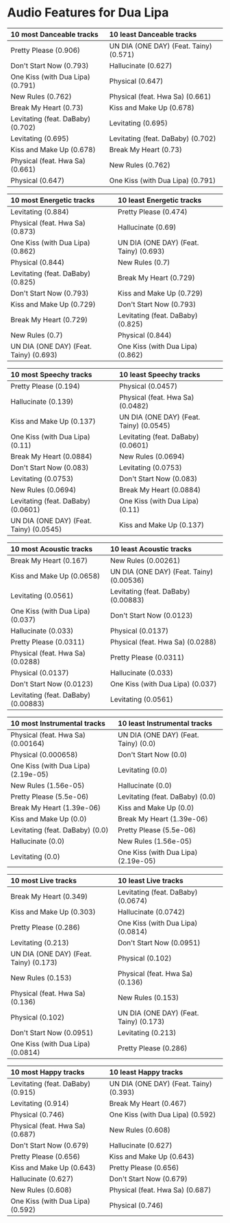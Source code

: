 # Audio Features for Dua Lipa
| 10 most Danceable tracks | 10 least Danceable tracks |
|:---|:---|
| Pretty Please (0.906) | UN DIA (ONE DAY) (Feat. Tainy) (0.571) |
| Don't Start Now (0.793) | Hallucinate (0.627) |
| One Kiss (with Dua Lipa) (0.791) | Physical (0.647) |
| New Rules (0.762) | Physical (feat. Hwa Sa) (0.661) |
| Break My Heart (0.73) | Kiss and Make Up (0.678) |
| Levitating (feat. DaBaby) (0.702) | Levitating (0.695) |
| Levitating (0.695) | Levitating (feat. DaBaby) (0.702) |
| Kiss and Make Up (0.678) | Break My Heart (0.73) |
| Physical (feat. Hwa Sa) (0.661) | New Rules (0.762) |
| Physical (0.647) | One Kiss (with Dua Lipa) (0.791) |

| 10 most Energetic tracks | 10 least Energetic tracks |
|:---|:---|
| Levitating (0.884) | Pretty Please (0.474) |
| Physical (feat. Hwa Sa) (0.873) | Hallucinate (0.69) |
| One Kiss (with Dua Lipa) (0.862) | UN DIA (ONE DAY) (Feat. Tainy) (0.693) |
| Physical (0.844) | New Rules (0.7) |
| Levitating (feat. DaBaby) (0.825) | Break My Heart (0.729) |
| Don't Start Now (0.793) | Kiss and Make Up (0.729) |
| Kiss and Make Up (0.729) | Don't Start Now (0.793) |
| Break My Heart (0.729) | Levitating (feat. DaBaby) (0.825) |
| New Rules (0.7) | Physical (0.844) |
| UN DIA (ONE DAY) (Feat. Tainy) (0.693) | One Kiss (with Dua Lipa) (0.862) |

| 10 most Speechy tracks | 10 least Speechy tracks |
|:---|:---|
| Pretty Please (0.194) | Physical (0.0457) |
| Hallucinate (0.139) | Physical (feat. Hwa Sa) (0.0482) |
| Kiss and Make Up (0.137) | UN DIA (ONE DAY) (Feat. Tainy) (0.0545) |
| One Kiss (with Dua Lipa) (0.11) | Levitating (feat. DaBaby) (0.0601) |
| Break My Heart (0.0884) | New Rules (0.0694) |
| Don't Start Now (0.083) | Levitating (0.0753) |
| Levitating (0.0753) | Don't Start Now (0.083) |
| New Rules (0.0694) | Break My Heart (0.0884) |
| Levitating (feat. DaBaby) (0.0601) | One Kiss (with Dua Lipa) (0.11) |
| UN DIA (ONE DAY) (Feat. Tainy) (0.0545) | Kiss and Make Up (0.137) |

| 10 most Acoustic tracks | 10 least Acoustic tracks |
|:---|:---|
| Break My Heart (0.167) | New Rules (0.00261) |
| Kiss and Make Up (0.0658) | UN DIA (ONE DAY) (Feat. Tainy) (0.00536) |
| Levitating (0.0561) | Levitating (feat. DaBaby) (0.00883) |
| One Kiss (with Dua Lipa) (0.037) | Don't Start Now (0.0123) |
| Hallucinate (0.033) | Physical (0.0137) |
| Pretty Please (0.0311) | Physical (feat. Hwa Sa) (0.0288) |
| Physical (feat. Hwa Sa) (0.0288) | Pretty Please (0.0311) |
| Physical (0.0137) | Hallucinate (0.033) |
| Don't Start Now (0.0123) | One Kiss (with Dua Lipa) (0.037) |
| Levitating (feat. DaBaby) (0.00883) | Levitating (0.0561) |

| 10 most Instrumental tracks | 10 least Instrumental tracks |
|:---|:---|
| Physical (feat. Hwa Sa) (0.00164) | UN DIA (ONE DAY) (Feat. Tainy) (0.0) |
| Physical (0.000658) | Don't Start Now (0.0) |
| One Kiss (with Dua Lipa) (2.19e-05) | Levitating (0.0) |
| New Rules (1.56e-05) | Hallucinate (0.0) |
| Pretty Please (5.5e-06) | Levitating (feat. DaBaby) (0.0) |
| Break My Heart (1.39e-06) | Kiss and Make Up (0.0) |
| Kiss and Make Up (0.0) | Break My Heart (1.39e-06) |
| Levitating (feat. DaBaby) (0.0) | Pretty Please (5.5e-06) |
| Hallucinate (0.0) | New Rules (1.56e-05) |
| Levitating (0.0) | One Kiss (with Dua Lipa) (2.19e-05) |

| 10 most Live tracks | 10 least Live tracks |
|:---|:---|
| Break My Heart (0.349) | Levitating (feat. DaBaby) (0.0674) |
| Kiss and Make Up (0.303) | Hallucinate (0.0742) |
| Pretty Please (0.286) | One Kiss (with Dua Lipa) (0.0814) |
| Levitating (0.213) | Don't Start Now (0.0951) |
| UN DIA (ONE DAY) (Feat. Tainy) (0.173) | Physical (0.102) |
| New Rules (0.153) | Physical (feat. Hwa Sa) (0.136) |
| Physical (feat. Hwa Sa) (0.136) | New Rules (0.153) |
| Physical (0.102) | UN DIA (ONE DAY) (Feat. Tainy) (0.173) |
| Don't Start Now (0.0951) | Levitating (0.213) |
| One Kiss (with Dua Lipa) (0.0814) | Pretty Please (0.286) |

| 10 most Happy tracks | 10 least Happy tracks |
|:---|:---|
| Levitating (feat. DaBaby) (0.915) | UN DIA (ONE DAY) (Feat. Tainy) (0.393) |
| Levitating (0.914) | Break My Heart (0.467) |
| Physical (0.746) | One Kiss (with Dua Lipa) (0.592) |
| Physical (feat. Hwa Sa) (0.687) | New Rules (0.608) |
| Don't Start Now (0.679) | Hallucinate (0.627) |
| Pretty Please (0.656) | Kiss and Make Up (0.643) |
| Kiss and Make Up (0.643) | Pretty Please (0.656) |
| Hallucinate (0.627) | Don't Start Now (0.679) |
| New Rules (0.608) | Physical (feat. Hwa Sa) (0.687) |
| One Kiss (with Dua Lipa) (0.592) | Physical (0.746) |
